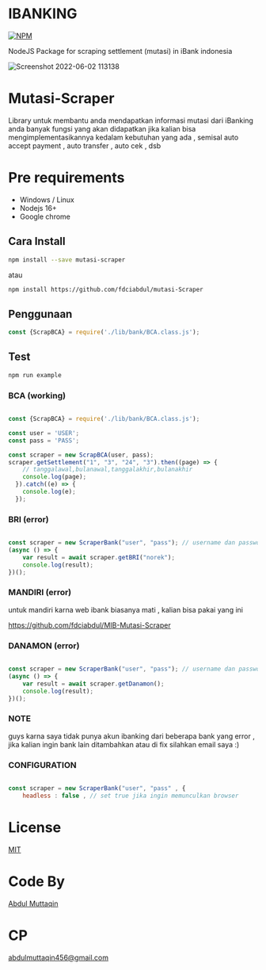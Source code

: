 
# IBANKING
[![NPM](https://nodei.co/npm/mutasi-scraper.png?compact=true)](https://npmjs.org/package/mutasi-bca)


NodeJS Package for scraping settlement (mutasi) in iBank indonesia

![Screenshot 2022-06-02 113138](https://user-images.githubusercontent.com/31664438/171599287-b0048798-064e-436e-8c72-c7ec43d0e29f.png)


# Mutasi-Scraper

Library untuk membantu anda mendapatkan informasi mutasi dari iBanking anda 
banyak fungsi yang akan didapatkan jika kalian bisa mengimplementasikannya kedalam kebutuhan yang ada , semisal auto accept payment , auto transfer , auto cek , dsb

# Pre requirements

 - Windows / Linux
 - Nodejs 16+
 - Google chrome

## Cara Install

```bash
npm install --save mutasi-scraper
```

atau

```bash
npm install https://github.com/fdciabdul/mutasi-Scraper
```


## Penggunaan

```javascript
const {ScrapBCA} = require('./lib/bank/BCA.class.js');
```

## Test

```bash
npm run example
```

### BCA (working)

```javascript

const {ScrapBCA} = require('./lib/bank/BCA.class.js');

const user = 'USER';
const pass = 'PASS';

const scraper = new ScrapBCA(user, pass);
scraper.getSettlement("1", "3", "24", "3").then((page) => {
    // tanggalawal,bulanawal,tanggalakhir,bulanakhir
    console.log(page);
  }).catch((e) => {
    console.log(e);
  });
```

### BRI (error)

```javascript

const scraper = new ScraperBank("user", "pass"); // username dan password akun ibanking
(async () => {
    var result = await scraper.getBRI("norek");
    console.log(result);
})();
```

### MANDIRI (error)

untuk mandiri karna web ibank biasanya mati , kalian bisa pakai yang ini 

https://github.com/fdciabdul/MIB-Mutasi-Scraper

### DANAMON (error)

```javascript

const scraper = new ScraperBank("user", "pass"); // username dan password akun ibanking
(async () => {
    var result = await scraper.getDanamon();
    console.log(result);
})();
```

### NOTE 

guys karna saya tidak punya akun ibanking dari beberapa bank yang error , jika kalian ingin bank lain ditambahkan atau di fix silahkan email saya :)

### CONFIGURATION

```javascript

const scraper = new ScraperBank("user", "pass" , {
    headless : false , // set true jika ingin memunculkan browser
```

# License

[MIT](https://github.com/fdciabdul/BCA-Mutasi-Scraper)

# Code By
[Abdul Muttaqin](mailto:abdulmuttaqin456@gmail.com)

# CP 

abdulmuttaqin456@gmail.com